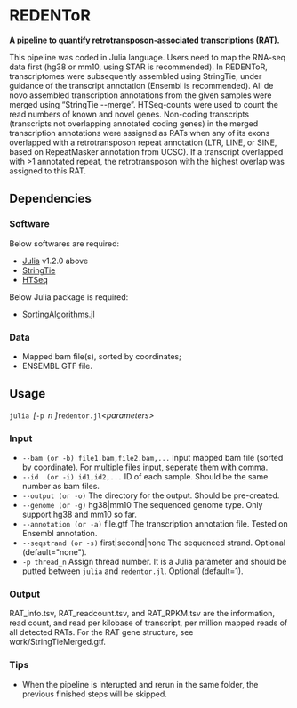 # REDENToR
**A pipeline to quantify retrotransposon-associated transcriptions (RAT).**

This pipeline was coded in Julia language. Users need to map the RNA-seq data first (hg38 or mm10, using STAR is recommended). In REDENToR, transcriptomes were subsequently assembled using StringTie, under guidance of the transcript annotation (Ensembl is recommended). All de novo assembled transcription annotations from the given samples were merged using “StringTie --merge”. HTSeq-counts were used to count the read numbers of known and novel genes. Non-coding transcripts (transcripts not overlapping annotated coding genes) in the merged transcription annotations were assigned as RATs when any of its exons overlapped with a retrotransposon repeat annotation (LTR, LINE, or SINE, based on RepeatMasker annotation from UCSC). If a transcript overlapped with >1 annotated repeat, the retrotransposon with the highest overlap was assigned to this RAT.

## Dependencies
### Software
Below softwares are required:
- [Julia](https://julialang.org/) v1.2.0 above
- [StringTie](https://ccb.jhu.edu/software/stringtie/)
- [HTSeq](https://htseq.readthedocs.io/en/release_0.11.1/)

Below Julia package is required:
- [SortingAlgorithms.jl](https://github.com/JuliaCollections/SortingAlgorithms.jl)

### Data
- Mapped bam file(s), sorted by coordinates;
- ENSEMBL GTF file.

## Usage
`julia `_\[_`-p `_n \]_` redentor.jl `_\<parameters\>_

### Input
- `--bam (or -b) file1.bam,file2.bam,...` Input mapped bam file (sorted by coordinate). For multiple files input, seperate them with comma.
- `--id  (or -i) id1,id2,...` ID of each sample. Should be the same number as bam files.
- `--output (or -o)` The directory for the output. Should be pre-created.
- `--genome (or -g)` hg38|mm10 The sequenced genome type. Only support hg38 and mm10 so far.
- `--annotation (or -a)` file.gtf The transcription annotation file. Tested on Ensembl annotation.
- `--seqstrand (or -s)` first|second|none  The sequenced strand. Optional (default="none").
- `-p thread_n` Assign thread number. It is a Julia parameter and should be putted between `julia` and `redentor.jl`. Optional (default=1).

### Output
RAT_info.tsv, RAT_readcount.tsv, and RAT_RPKM.tsv are the information, read count, and read per kilobase of transcript, per million mapped reads of all detected RATs. For the RAT gene structure, see work/StringTieMerged.gtf.

### Tips
- When the pipeline is interupted and rerun in the same folder, the previous finished steps will be skipped.
